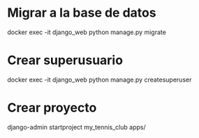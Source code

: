 # Migrar  a la base de datos

docker exec -it django_web python manage.py migrate


# Crear superusuario

docker exec -it django_web python manage.py createsuperuser


# Crear proyecto

django-admin startproject my_tennis_club apps/
